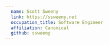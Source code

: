 ```yaml
---
  name: Scott Sweeny
  link: https://ssweeny.net
  occupation_title: Software Engineer
  affiliation: Canonical
  github: ssweeny
---
```

